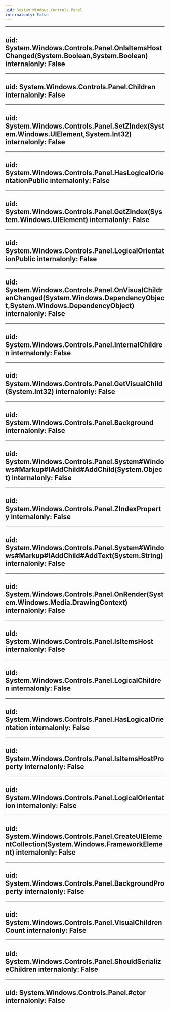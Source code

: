```yaml
---
uid: System.Windows.Controls.Panel
internalonly: False
---
```


---
uid: System.Windows.Controls.Panel.OnIsItemsHostChanged(System.Boolean,System.Boolean)
internalonly: False
---

---
uid: System.Windows.Controls.Panel.Children
internalonly: False
---

---
uid: System.Windows.Controls.Panel.SetZIndex(System.Windows.UIElement,System.Int32)
internalonly: False
---

---
uid: System.Windows.Controls.Panel.HasLogicalOrientationPublic
internalonly: False
---

---
uid: System.Windows.Controls.Panel.GetZIndex(System.Windows.UIElement)
internalonly: False
---

---
uid: System.Windows.Controls.Panel.LogicalOrientationPublic
internalonly: False
---

---
uid: System.Windows.Controls.Panel.OnVisualChildrenChanged(System.Windows.DependencyObject,System.Windows.DependencyObject)
internalonly: False
---

---
uid: System.Windows.Controls.Panel.InternalChildren
internalonly: False
---

---
uid: System.Windows.Controls.Panel.GetVisualChild(System.Int32)
internalonly: False
---

---
uid: System.Windows.Controls.Panel.Background
internalonly: False
---

---
uid: System.Windows.Controls.Panel.System#Windows#Markup#IAddChild#AddChild(System.Object)
internalonly: False
---

---
uid: System.Windows.Controls.Panel.ZIndexProperty
internalonly: False
---

---
uid: System.Windows.Controls.Panel.System#Windows#Markup#IAddChild#AddText(System.String)
internalonly: False
---

---
uid: System.Windows.Controls.Panel.OnRender(System.Windows.Media.DrawingContext)
internalonly: False
---

---
uid: System.Windows.Controls.Panel.IsItemsHost
internalonly: False
---

---
uid: System.Windows.Controls.Panel.LogicalChildren
internalonly: False
---

---
uid: System.Windows.Controls.Panel.HasLogicalOrientation
internalonly: False
---

---
uid: System.Windows.Controls.Panel.IsItemsHostProperty
internalonly: False
---

---
uid: System.Windows.Controls.Panel.LogicalOrientation
internalonly: False
---

---
uid: System.Windows.Controls.Panel.CreateUIElementCollection(System.Windows.FrameworkElement)
internalonly: False
---

---
uid: System.Windows.Controls.Panel.BackgroundProperty
internalonly: False
---

---
uid: System.Windows.Controls.Panel.VisualChildrenCount
internalonly: False
---

---
uid: System.Windows.Controls.Panel.ShouldSerializeChildren
internalonly: False
---

---
uid: System.Windows.Controls.Panel.#ctor
internalonly: False
---
